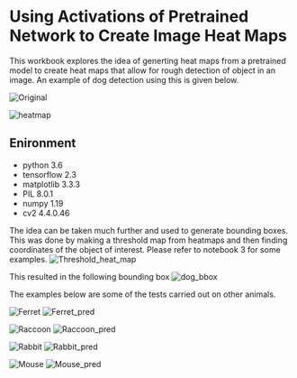 # Using Activations of Pretrained Network to Create Image Heat Maps

This workbook explores the idea of generting heat maps from a pretrained model to create heat maps that allow for rough detection of object in an image.
An example of dog detection using this is given below.

![Original](https://github.com/taimur1871/image_heatmaps/blob/main/original.png)

![heatmap](https://github.com/taimur1871/image_heatmaps/blob/main/heatmap1.png)

## Enironment
* python 3.6
* tensorflow 2.3
* matplotlib 3.3.3
* PIL 8.0.1
* numpy 1.19
* cv2 4.4.0.46

The idea can be taken much further and used to generate bounding boxes. This was done by making a threshold map from heatmaps and then finding coordinates of the object of interest. Please refer to notebook 3 for some examples.
![Threshold_heat_map](https://github.com/taimur1871/image_heatmaps/blob/main/dog_threshold.png)

This resulted in the following bounding box
![dog_bbox](https://github.com/taimur1871/image_heatmaps/blob/main/dog_pred.png)

The examples below are some of the tests carried out on other animals.

![Ferret](https://github.com/taimur1871/image_heatmaps/blob/main/ferret.png)
![Ferret_pred](https://github.com/taimur1871/image_heatmaps/blob/main/ferret_pred.png)

![Raccoon](https://github.com/taimur1871/image_heatmaps/blob/main/raccoon.png)
![Raccoon_pred](https://github.com/taimur1871/image_heatmaps/blob/main/raccoon_pred.png)

![Rabbit](https://github.com/taimur1871/image_heatmaps/blob/main/rabbit.png)
![Rabbit_pred](https://github.com/taimur1871/image_heatmaps/blob/main/rabbit_pred.png)

![Mouse](https://github.com/taimur1871/image_heatmaps/blob/main/mouse.png)
![Mouse_pred](https://github.com/taimur1871/image_heatmaps/blob/main/mouse_pred.png)
